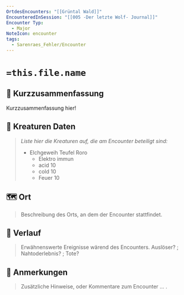 ```yaml
---
OrtdesEncounters: "[[Grüntal Wald]]"
EncounteredInSession: "[[005 -Der letzte Wolf- Journal]]"
Encounter Typ:
  - Major
NoteIcon: encounter
tags:
  - Sarenraes_Fehler/Encounter
---
```

# `=this.file.name`
## 📝 Kurzzusammenfassung
Kurzzusammenfassung hier! 

## 🐾 Kreaturen Daten
> *Liste hier die Kreaturen auf, die am Encounter beteiligt sind:* 
> - Elchgeweih Teufel Roro
> 	- Elektro immun
> 	- acid 10
> 	- cold 10
> 	- Feuer 10

## 🗺️ Ort
> Beschreibung des Orts, an dem der Encounter stattfindet.
> 

## 📖 Verlauf
> Erwähnenswerte Ereignisse wärend des Encounters.
> Auslöser? ; Nahtoderlebnis? ; Tote?

## 📌 Anmerkungen
> Zusätzliche Hinweise, oder Kommentare zum Encounter
> ... .



